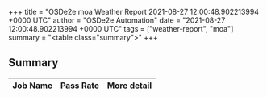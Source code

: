 +++
title = "OSDe2e moa Weather Report 2021-08-27 12:00:48.902213994 +0000 UTC"
author = "OSDe2e Automation"
date = "2021-08-27 12:00:48.902213994 +0000 UTC"
tags = ["weather-report", "moa"]
summary = "<table class=\"summary\"></table>"
+++
## Summary

| Job Name | Pass Rate | More detail |
|----------|-----------|-------------|




